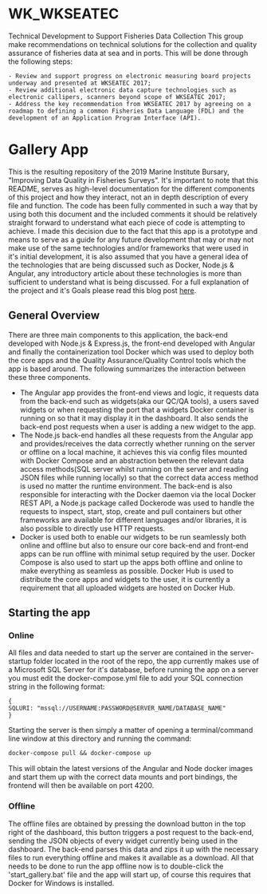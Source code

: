 # WK_WKSEATEC
Technical Development to Support Fisheries Data Collection
This group make recommendations on technical solutions for the collection and quality assurance of fisheries data at sea and in ports. This will be done through the following steps:


	- Review and support progress on electronic measuring board projects underway and presented at WKSEATEC 2017;
	- Review additional electronic data capture technologies such as electronic callipers, scanners beyond scope of WKSEATEC 2017;
	- Address the key recommendation from WKSEATEC 2017 by agreeing on a roadmap to defining a common Fisheries Data Language (FDL) and the 		development of an Application Program Interface (API). 
	
# Gallery App

This is the resulting repository of the 2019 Marine Institute Bursary, "Improving Data Quality in Fisheries Surveys". It's important to note that this README, serves as high-level documentation for the different components of this project and how they interact, not an in depth description of every file and function. The code has been fully commented in such a way that by using both this document and the included comments it should be relatively straight forward to understand what each piece of code is attempting to achieve. I made this decision due to the fact that this app is a prototype and means to serve as a guide for any future development that may or may not make use of the same technologies and/or frameworks that were used in it's initial development, it is also assumed that you have a general idea of the technologies that are being discussed such as Docker, Node.js & Angular, any introductory article about these technologies is more than sufficient to understand what is being discussed. For a full explanation of the project and it's Goals please read this blog post [here](https://fishinformatics.home.blog/2019/07/25/improving-data-quality-in-fisheries-surveys/ "Blog Post").




## General Overview

There are three main components to this application, the back-end developed with Node.js & Express.js, the front-end developed with Angular and finally the containerization tool Docker which was used to deploy both the core apps and the Quality Assurance/Quality Control tools which the app is based around. The following summarizes the interaction between these three components.

- The Angular app provides the front-end views and logic, it requests data from the back-end such as widgets(aka our QC/QA tools), a users saved widgets or when requesting the port that a widgets Docker container is running on so that it may display it in the dashboard. It also sends the back-end post requests when a user is adding a new widget to the app.
- The Node.js back-end handles all these requests from the Angular app and provides/receives the data correctly whether running on the server or offline on a local machine, it achieves this via config files mounted with Docker Compose and an abstraction between the relevant data access methods(SQL server whilst running on the server and reading JSON files while running locally) so that the correct data access method is used no matter the runtime environment. The back-end is also responsible for interacting with the Docker daemon via the local Docker REST API, a Node.js package called Dockerode was used to handle the requests to inspect, start, stop, create and pull containers but other frameworks are available for different languages and/or libraries, it is also possible to directly use HTTP requests.
- Docker is used both to enable our widgets to be run seamlessly both online and offline but also to ensure our core back-end and front-end apps can be run offline with minimal setup required by the user. Docker Compose is also used to start up the apps both offline and online to make everything as seamless as possible. Docker Hub is used to distribute the core apps and widgets to the user, it is currently a requirement that all uploaded widgets are hosted on Docker Hub. 

## Starting the app

### Online

All files and data needed to start up the server are contained in the server-startup folder located in the root of the repo, the app currently makes use of a Microsoft SQL Server for it's database, before running the app on a server you must edit the docker-compose.yml file to add your SQL connection string in the following format:

```
{
SQLURI: "mssql://USERNAME:PASSWORD@SERVER_NAME/DATABASE_NAME"
}
```

Starting the server is then simply a matter of opening a terminal/command line window at this directory and running the command:

```dockerfile
docker-compose pull && docker-compose up
```

This will obtain the latest versions of the Angular and Node docker images and start them up with the correct data mounts and port bindings, the frontend will then be available on port 4200.

### Offline

The offline files are obtained by pressing the download button in the top right of the dashboard, this button triggers a post request to the back-end, sending the JSON objects of every widget currently being used in the dashboard. The back-end parses this data and zips it up with the necessary files to run everything offline and makes it available as a download. All that needs to be done to run the app offline now is to double-click the 'start_gallery.bat' file and the app will start up, of course this requires that Docker for Windows is installed.


